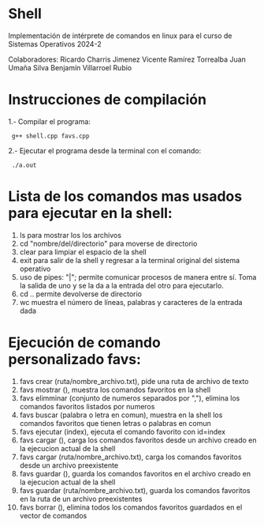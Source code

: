 # Shell
Implementación de intérprete de comandos en linux para el curso de Sistemas Operativos 2024-2

Colaboradores:
Ricardo Charris Jimenez
Vicente Ramírez Torrealba
Juan Umaña Silva
Benjamín Villarroel Rubio

# Instrucciones de compilación
1.- Compilar el programa:
```
 g++ shell.cpp favs.cpp
 ```
2.- Ejecutar el programa desde la terminal con el comando:
```
 ./a.out
 ```

# Lista de los comandos mas usados para ejecutar en la shell: 
1. ls 	para mostrar los los archivos
2. cd 	"nombre/del/directorio" para moverse de directorio
3. clear 	para limpiar el espacio de la shell 
4. exit 	para salir de la shell y regresar a la terminal original del sistema operativo
5. uso de pipes: "|"; permite comunicar procesos de manera entre sí. Toma la salida de uno y se la da a la entrada del otro para ejecutarlo.
6. cd .. 	permite devolverse de directorio
7. wc    	muestra el número de líneas, palabras y caracteres de la entrada dada


# Ejecución de comando personalizado favs:

1. favs crear (ruta/nombre_archivo.txt), pide una ruta de archivo de texto
2. favs mostrar (), muestra los comandos favoritos en la shell
3. favs elimminar (conjunto de numeros separados por ","), elimina los comandos favoritos listados por numeros
4. favs buscar (palabra o letra en comun), muestra en la shell los comandos favoritos que tienen letras o palabras en comun
5. favs ejecutar (index), ejecuta el comando favorito con id=index
6. favs cargar (), carga los comandos favoritos desde un archivo creado en la ejecucion actual de la shell
7. favs cargar (ruta/nombre_archivo.txt), carga los comandos favoritos desde un archivo preexistente
8. favs guardar (), guarda los comandos favoritos en el archivo creado en la ejecucion actual de la shell
9. favs guardar (ruta/nombre_archivo.txt), guarda los comandos favoritos en la ruta de un archivo preexistentes
10. favs borrar (), elimina  todos los comandos favoritos guardados en el vector de comandos 
